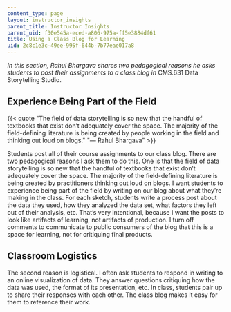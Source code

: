 ```yaml
---
content_type: page
layout: instructor_insights
parent_title: Instructor Insights
parent_uid: f30e545a-eced-a806-975a-ff5e3884df61
title: Using a Class Blog for Learning
uid: 2c8c1e3c-49ee-995f-644b-7b77eae017a8
---
```


_In this section, Rahul Bhargava shares two pedagogical reasons he asks students to post their assignments to a class blog in_ CMS.631 Data Storytelling Studio.

Experience Being Part of the Field
----------------------------------

{{< quote "The field of data storytelling is so new that the handful of textbooks that exist don’t adequately cover the space. The majority of the field-defining literature is being created by people working in the field and thinking out loud on blogs." "— Rahul Bhargava" >}}

Students post all of their course assignments to our class blog. There are two pedagogical reasons I ask them to do this. One is that the field of data storytelling is so new that the handful of textbooks that exist don’t adequately cover the space. The majority of the field-defining literature is being created by practitioners thinking out loud on blogs. I want students to experience being part of the field by writing on our blog about what they’re making in the class. For each sketch, students write a process post about the data they used, how they analyzed the data set, what factors they left out of their analysis, etc. That’s very intentional, because I want the posts to look like artifacts of learning, not artifacts of production. I turn off comments to communicate to public consumers of the blog that this is a space for learning, not for critiquing final products.

Classroom Logistics
-------------------

The second reason is logistical. I often ask students to respond in writing to an online visualization of data. They answer questions critiquing how the data was used, the format of its presentation, etc. In class, students pair up to share their responses with each other. The class blog makes it easy for them to reference their work.